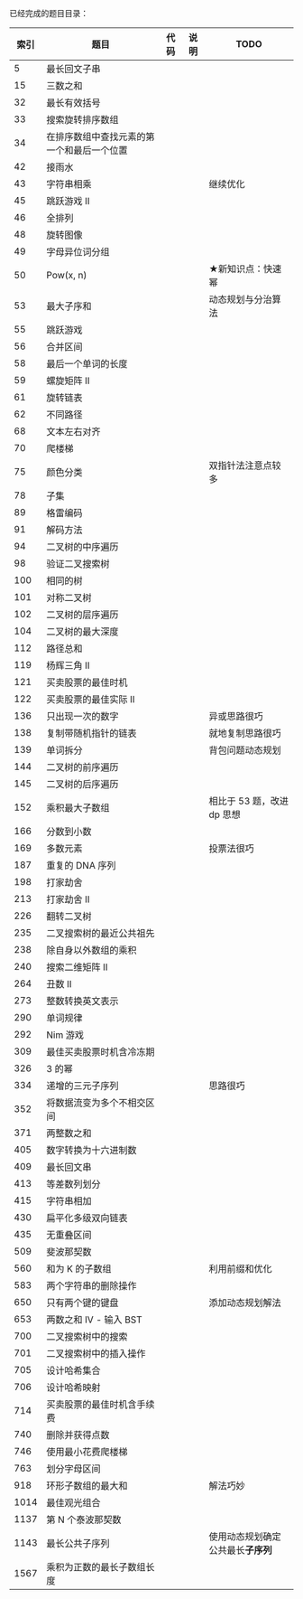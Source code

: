 已经完成的题目目录：

| 索引 | 题目                                       | 代码 | 说明 | TODO                               |
| ---- | ------------------------------------------ | ---- | ---- | ---------------------------------- |
| 5    | 最长回文子串                               |      |      |                                    |
| 15   | 三数之和                                   |      |      |                                    |
| 32   | 最长有效括号                               |      |      |                                    |
| 33   | 搜索旋转排序数组                           |      |      |                                    |
| 34   | 在排序数组中查找元素的第一个和最后一个位置 |      |      |                                    |
| 42   | 接雨水                                     |      |      |                                    |
| 43   | 字符串相乘                                 |      |      | 继续优化                           |
| 45   | 跳跃游戏 II                                |      |      |                                    |
| 46   | 全排列                                     |      |      |                                    |
| 48   | 旋转图像                                   |      |      |                                    |
| 49   | 字母异位词分组                             |      |      |                                    |
| 50   | Pow(x, n)                                  |      |      | ★新知识点：快速幂                  |
| 53   | 最大子序和                                 |      |      | 动态规划与分治算法                 |
| 55   | 跳跃游戏                                   |      |      |                                    |
| 56   | 合并区间                                   |      |      |                                    |
| 58   | 最后一个单词的长度                         |      |      |                                    |
| 59   | 螺旋矩阵 II                                |      |      |                                    |
| 61   | 旋转链表                                   |      |      |                                    |
| 62   | 不同路径                                   |      |      |                                    |
| 68   | 文本左右对齐                               |      |      |                                    |
| 70   | 爬楼梯                                     |      |      |                                    |
| 75   | 颜色分类                                   |      |      | 双指针法注意点较多                 |
| 78   | 子集                                       |      |      |                                    |
| 89   | 格雷编码                                   |      |      |                                    |
| 91   | 解码方法                                   |      |      |                                    |
| 94   | 二叉树的中序遍历                           |      |      |                                    |
| 98   | 验证二叉搜索树                             |      |      |                                    |
| 100  | 相同的树                                   |      |      |                                    |
| 101  | 对称二叉树                                 |      |      |                                    |
| 102  | 二叉树的层序遍历                           |      |      |                                    |
| 104  | 二叉树的最大深度                           |      |      |                                    |
| 112  | 路径总和                                   |      |      |                                    |
| 119  | 杨辉三角 II                                |      |      |                                    |
| 121  | 买卖股票的最佳时机                         |      |      |                                    |
| 122  | 买卖股票的最佳实际 II                      |      |      |                                    |
| 136  | 只出现一次的数字                           |      |      | 异或思路很巧                       |
| 138  | 复制带随机指针的链表                       |      |      | 就地复制思路很巧                   |
| 139  | 单词拆分                                   |      |      | 背包问题动态规划                   |
| 144  | 二叉树的前序遍历                           |      |      |                                    |
| 145  | 二叉树的后序遍历                           |      |      |                                    |
| 152  | 乘积最大子数组                             |      |      | 相比于 53 题，改进 dp 思想         |
| 166  | 分数到小数                                 |      |      |                                    |
| 169  | 多数元素                                   |      |      | 投票法很巧                         |
| 187  | 重复的 DNA 序列                            |      |      |                                    |
| 198  | 打家劫舍                                   |      |      |                                    |
| 213  | 打家劫舍 II                                |      |      |                                    |
| 226  | 翻转二叉树                                 |      |      |                                    |
| 235  | 二叉搜索树的最近公共祖先                   |      |      |                                    |
| 238  | 除自身以外数组的乘积                       |      |      |                                    |
| 240  | 搜索二维矩阵 II                            |      |      |                                    |
| 264  | 丑数 II                                    |      |      |                                    |
| 273  | 整数转换英文表示                           |      |      |                                    |
| 290  | 单词规律                                   |      |      |                                    |
| 292  | Nim 游戏                                   |      |      |                                    |
| 309  | 最佳买卖股票时机含冷冻期                   |      |      |                                    |
| 326  | 3 的幂                                     |      |      |                                    |
| 334  | 递增的三元子序列                           |      |      | 思路很巧                           |
| 352  | 将数据流变为多个不相交区间                 |      |      |                                    |
| 371  | 两整数之和                                 |      |      |                                    |
| 405  | 数字转换为十六进制数                       |      |      |                                    |
| 409  | 最长回文串                                 |      |      |                                    |
| 413  | 等差数列划分                               |      |      |                                    |
| 415  | 字符串相加                                 |      |      |                                    |
| 430  | 扁平化多级双向链表                         |      |      |                                    |
| 435  | 无重叠区间                                 |      |      |                                    |
| 509  | 斐波那契数                                 |      |      |                                    |
| 560  | 和为 K 的子数组                            |      |      | 利用前缀和优化                     |
| 583  | 两个字符串的删除操作                       |      |      |                                    |
| 650  | 只有两个键的键盘                           |      |      | 添加动态规划解法                   |
| 653  | 两数之和 IV - 输入 BST                     |      |      |                                    |
| 700  | 二叉搜索树中的搜索                         |      |      |                                    |
| 701  | 二叉搜索树中的插入操作                     |      |      |                                    |
| 705  | 设计哈希集合                               |      |      |                                    |
| 706  | 设计哈希映射                               |      |      |                                    |
| 714  | 买卖股票的最佳时机含手续费                 |      |      |                                    |
| 740  | 删除并获得点数                             |      |      |                                    |
| 746  | 使用最小花费爬楼梯                         |      |      |                                    |
| 763  | 划分字母区间                               |      |      |                                    |
| 918  | 环形子数组的最大和                         |      |      | 解法巧妙                           |
| 1014 | 最佳观光组合                               |      |      |                                    |
| 1137 | 第 N 个泰波那契数                          |      |      |                                    |
| 1143 | 最长公共子序列                             |      |      | 使用动态规划确定公共最长**子序列** |
| 1567 | 乘积为正数的最长子数组长度                 |      |      |                                    |
